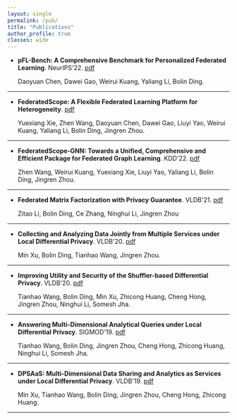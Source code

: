 ```yaml
---
layout: single
permalink: /pub/
title: "Publications"
author_profile: true
classes: wide
---
```


- **pFL-Bench: A Comprehensive Benchmark for Personalized Federated Learning**. NeurIPS'22. [pdf](https://arxiv.org/pdf/2206.03655.pdf)

  Daoyuan Chen, Dawei Gao, Weirui Kuang, Yaliang Li, Bolin Ding.

---

- **FederatedScope: A Flexible Federated Learning Platform for Heterogeneity**. [pdf](https://arxiv.org/pdf/2204.05011.pdf)

  Yuexiang Xie, Zhen Wang, Daoyuan Chen, Dawei Gao, Liuyi Yao, Weirui Kuang, Yaliang Li, Bolin Ding, Jingren Zhou.

---

- **FederatedScope-GNN: Towards a Unified, Comprehensive and Efficient Package for Federated Graph Learning**. KDD'22. [pdf](https://arxiv.org/pdf/2204.05562.pdf)

  Zhen Wang, Weirui Kuang, Yuexiang Xie, Liuyi Yao, Yaliang Li, Bolin Ding, Jingren Zhou.

---

- **Federated Matrix Factorization with Privacy Guarantee**. VLDB'21. [pdf](https://www.bolin-ding.com/papers/vldb22fedmf.pdf)

  Zitao Li, Bolin Ding, Ce Zhang, Ninghui Li, Jingren Zhou

---

- **Collecting and Analyzing Data Jointly from Multiple Services under Local Differential Privacy**. VLDB'20. [pdf](https://www.bolin-ding.com/papers/vldb20jointldp.pdf)

  Min Xu, Bolin Ding, Tianhao Wang, Jingren Zhou.

---

- **Improving Utility and Security of the Shuffler-based Differential Privacy**. VLDB'20. [pdf](https://www.bolin-ding.com/papers/vldb20shufflerdp.pdf)

  Tianhao Wang, Bolin Ding, Min Xu, Zhicong Huang, Cheng Hong, Jingren Zhou, Ninghui Li, Somesh Jha.

---

- **Answering Multi-Dimensional Analytical Queries under Local Differential Privacy**. SIGMOD'19. [pdf](https://www.bolin-ding.com/papers/sigmod19ldpmda.pdf)

  Tianhao Wang, Bolin Ding, Jingren Zhou, Cheng Hong, Zhicong Huang, Ninghui Li, Somesh Jha.

---

- **DPSAaS: Multi-Dimensional Data Sharing and Analytics as Services under Local Differential Privacy**. VLDB'19. [pdf](https://www.bolin-ding.com/papers/vldb19DPSAaS.pdf)

  Min Xu, Tianhao Wang, Bolin Ding, Jingren Zhou, Cheng Hong, Zhicong Huang.

---
